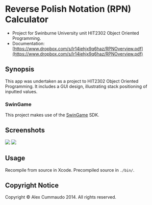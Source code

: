 # Reverse Polish Notation (RPN) Calculator

- Project for Swinburne University unit HIT2302 Object Oriented Programming.
- Documentation: [https://www.dropbox.com/s/lr14iehjx9q6haz/RPNOverview.pdf](https://www.dropbox.com/s/lr14iehjx9q6haz/RPNOverview.pdf)

## Synopsis

This app was undertaken as a project to HIT2302 Object Oriented Programming. It includes a GUI design, illustrating stack positioning of inputted values. 

### SwinGame

This project makes use of the [SwinGame](http://swingame.com/) SDK.

## Screenshots

![](http://imgur.com/DarnHGD.png)
![](http://imgur.com/UoTDFQz.png)

## Usage

Recompile from source in Xcode. Precompiled source in `./bin/`.

## Copyright Notice

Copyright &copy; Alex Cummaudo 2014. All rights reserved.
